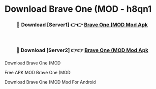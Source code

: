 # Download Brave One (MOD - h8qn1



<div align="center">
<h3>🔴 Download [Server1] 👉👉 <a href="https://momento.my/?title=Brave_One_(MOD">Brave One (MOD Mod Apk</a></h3><br>

<h3>🔴 Download [Server2] 👉👉 <a href="https://momento.my/?title=Brave_One_(MOD">Brave One (MOD Mod Apk</a></h3>
</div>



Download Brave One (MOD 

Free APK MOD Brave One (MOD 

Download Brave One (MOD Mod For Android

